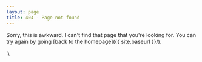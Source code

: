 ```yaml
---
layout: page
title: 404 - Page not found
---
```


Sorry, this is awkward. I can't find that page that you're looking for. You can try again by going [back to the homepage]({{ site.baseurl }}/).

:\
